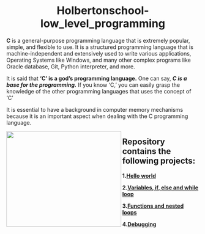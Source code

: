 <h1 align="center"><b>Holbertonschool-low_level_programming</b></h1>

**C** is a general-purpose programming language that is extremely popular, simple, and flexible to use. It is a structured programming language that is machine-independent and extensively used to write various applications, Operating Systems like Windows, and many other complex programs like Oracle database, Git, Python interpreter, and more.

It is said that **‘C’ is a god’s programming language.** One can say, ***C is a base for the programming.*** If you know ‘C,’ you can easily grasp the knowledge of the other programming languages that uses the concept of ‘C’

It is essential to have a background in computer memory mechanisms because it is an important aspect when dealing with the C programming language.

<img align="left" width="300" height="250" src="https://i.imgur.com/cdYTRZi.jpeg">

## Repository contains the following projects:

 **1.[Hello world](https://github.com/tizihoxha/holbertonschool-low_level_programming/blob/main/hello_world/README.md)**
 
**2.[Variables, **if**, **else** and **while** loop](https://github.com/Tizihoxha/holbertonschool-low_level_programming/tree/main/variables_if_else_while)**

**3.[Functions and nested loops](https://github.com/Tizihoxha/holbertonschool-low_level_programming/tree/main/functions_nested_loops)**

**4.[Debugging](https://github.com/Tizihoxha/holbertonschool-low_level_programming/tree/main/debugging)**

